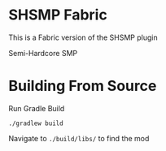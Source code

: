 # SHSMP Fabric
This is a Fabric version of the SHSMP plugin

Semi-Hardcore SMP

# Building From Source
Run Gradle Build
```
./gradlew build
```

Navigate to `./build/libs/` to find the mod